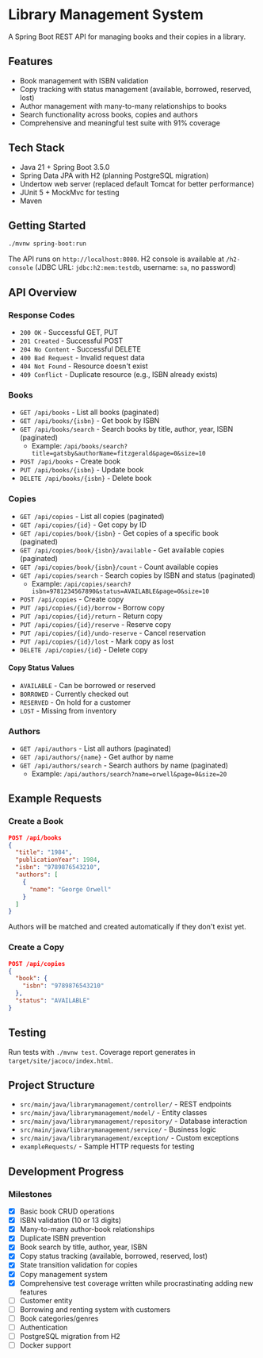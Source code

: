 # Library Management System

A Spring Boot REST API for managing books and their copies in a library.

## Features

- Book management with ISBN validation
- Copy tracking with status management (available, borrowed, reserved, lost)
- Author management with many-to-many relationships to books
- Search functionality across books, copies and authors
- Comprehensive and meaningful test suite with 91% coverage

## Tech Stack

- Java 21 + Spring Boot 3.5.0
- Spring Data JPA with H2 (planning PostgreSQL migration)
- Undertow web server (replaced default Tomcat for better performance)
- JUnit 5 + MockMvc for testing
- Maven

## Getting Started

```bash
./mvnw spring-boot:run
```

The API runs on `http://localhost:8080`. H2 console is available at `/h2-console` (JDBC URL: `jdbc:h2:mem:testdb`,
username: `sa`, no password)

## API Overview

### Response Codes

- `200 OK` - Successful GET, PUT
- `201 Created` - Successful POST
- `204 No Content` - Successful DELETE
- `400 Bad Request` - Invalid request data
- `404 Not Found` - Resource doesn't exist
- `409 Conflict` - Duplicate resource (e.g., ISBN already exists)

### Books

- `GET /api/books` - List all books (paginated)
- `GET /api/books/{isbn}` - Get book by ISBN
- `GET /api/books/search` - Search books by title, author, year, ISBN (paginated)
    - Example: `/api/books/search?title=gatsby&authorName=fitzgerald&page=0&size=10`
- `POST /api/books` - Create book
- `PUT /api/books/{isbn}` - Update book
- `DELETE /api/books/{isbn}` - Delete book

### Copies

- `GET /api/copies` - List all copies (paginated)
- `GET /api/copies/{id}` - Get copy by ID
- `GET /api/copies/book/{isbn}` - Get copies of a specific book (paginated)
- `GET /api/copies/book/{isbn}/available` - Get available copies (paginated)
- `GET /api/copies/book/{isbn}/count` - Count available copies
- `GET /api/copies/search` - Search copies by ISBN and status (paginated)
    - Example: `/api/copies/search?isbn=9781234567890&status=AVAILABLE&page=0&size=10`
- `POST /api/copies` - Create copy
- `PUT /api/copies/{id}/borrow` - Borrow copy
- `PUT /api/copies/{id}/return` - Return copy
- `PUT /api/copies/{id}/reserve` - Reserve copy
- `PUT /api/copies/{id}/undo-reserve` - Cancel reservation
- `PUT /api/copies/{id}/lost` - Mark copy as lost
- `DELETE /api/copies/{id}` - Delete copy

#### Copy Status Values

- `AVAILABLE` - Can be borrowed or reserved
- `BORROWED` - Currently checked out
- `RESERVED` - On hold for a customer
- `LOST` - Missing from inventory

### Authors

- `GET /api/authors` - List all authors (paginated)
- `GET /api/authors/{name}` - Get author by name
- `GET /api/authors/search` - Search authors by name (paginated)
    - Example: `/api/authors/search?name=orwell&page=0&size=20`

## Example Requests

### Create a Book

```json
POST /api/books
{
  "title": "1984",
  "publicationYear": 1984,
  "isbn": "9789876543210",
  "authors": [
    {
      "name": "George Orwell"
    }
  ]
}
```

Authors will be matched and created automatically if they don't exist yet.

### Create a Copy

```json
POST /api/copies
{
  "book": {
    "isbn": "9789876543210"
  },
  "status": "AVAILABLE"
}
```

## Testing

Run tests with `./mvnw test`. Coverage report generates in `target/site/jacoco/index.html`.

## Project Structure

- `src/main/java/librarymanagement/controller/` - REST endpoints
- `src/main/java/librarymanagement/model/` - Entity classes
- `src/main/java/librarymanagement/repository/` - Database interaction
- `src/main/java/librarymanagement/service/` - Business logic
- `src/main/java/librarymanagement/exception/` - Custom exceptions
- `exampleRequests/` - Sample HTTP requests for testing

## Development Progress

### Milestones

- [x] Basic book CRUD operations
- [x] ISBN validation (10 or 13 digits)
- [x] Many-to-many author-book relationships
- [x] Duplicate ISBN prevention
- [x] Book search by title, author, year, ISBN
- [x] Copy status tracking (available, borrowed, reserved, lost)
- [x] State transition validation for copies
- [x] Copy management system
- [x] Comprehensive test coverage written while procrastinating adding new features
- [ ] Customer entity
- [ ] Borrowing and renting system with customers
- [ ] Book categories/genres
- [ ] Authentication
- [ ] PostgreSQL migration from H2
- [ ] Docker support